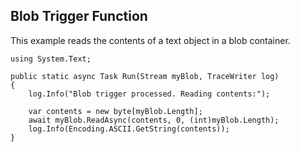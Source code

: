 ## Blob Trigger Function

This example reads the contents of a text object in a blob container.

```
using System.Text;

public static async Task Run(Stream myBlob, TraceWriter log)
{  
    log.Info("Blob trigger processed. Reading contents:");

    var contents = new byte[myBlob.Length];
    await myBlob.ReadAsync(contents, 0, (int)myBlob.Length);
    log.Info(Encoding.ASCII.GetString(contents));
}
```